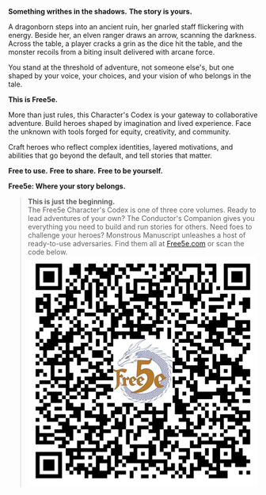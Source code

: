 **Something writhes in the shadows.**
**The story is yours.**

A dragonborn steps into an ancient ruin, her gnarled staff flickering with energy.
Beside her, an elven ranger draws an arrow, scanning the darkness.
Across the table, a player cracks a grin as the dice hit the table, and the monster recoils from a biting insult delivered with arcane force.

You stand at the threshold of adventure, not someone else's, but one shaped by your voice, your choices, and your vision of who belongs in the tale.

**This is Free5e.**

More than just rules, this Character's Codex is your gateway to collaborative adventure.
Build heroes shaped by imagination and lived experience.
Face the unknown with tools forged for equity, creativity, and community.

Craft heroes who reflect complex identities, layered motivations, and abilities that go beyond the default, and tell stories that matter.

**Free to use.**
**Free to share.**
**Free to be yourself.**

**Free5e: Where your story belongs.**

> **This is just the beginning.**
> \
> The Free5e Character's Codex is one of three core volumes.
> Ready to lead adventures of your own?
> The Conductor's Companion gives you everything you need to build and run stories for others.
> Need foes to challenge your heroes?
> Monstrous Manuscript unleashes a host of ready-to-use adversaries.
> Find them all at [Free5e.com](https://free5e.com) or scan the code below.
> \
> ![Free5e.com](../../assets/free5e.com-qr-code/qr-code.svg)
